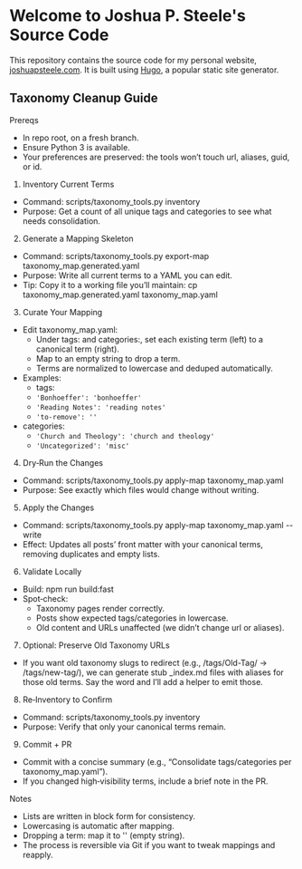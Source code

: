 # Welcome to Joshua P. Steele's Source Code

This repository contains the source code for my personal website, [joshuapsteele.com](https://joshuapsteele.com). It is built using [Hugo](https://gohugo.io/), a popular static site generator.

## Taxonomy Cleanup Guide

Prereqs

- In repo root, on a fresh branch.
- Ensure Python 3 is available.
- Your preferences are preserved: the tools won’t touch url, aliases, guid, or id.

1) Inventory Current Terms

- Command: scripts/taxonomy_tools.py inventory
- Purpose: Get a count of all unique tags and categories to see what needs consolidation.

2) Generate a Mapping Skeleton

- Command: scripts/taxonomy_tools.py export-map taxonomy_map.generated.yaml
- Purpose: Write all current terms to a YAML you can edit.
- Tip: Copy it to a working file you’ll maintain: cp taxonomy_map.generated.yaml taxonomy_map.yaml

3) Curate Your Mapping

- Edit taxonomy_map.yaml:
    - Under tags: and categories:, set each existing term (left) to a canonical term (right).
    - Map to an empty string to drop a term.
    - Terms are normalized to lowercase and deduped automatically.
- Examples:
    - tags:
    - `'Bonhoeffer': 'bonhoeffer'`
    - `'Reading Notes': 'reading notes'`
    - `'to-remove': ''`
- categories:
    - `'Church and Theology': 'church and theology'`
    - `'Uncategorized': 'misc'`

4) Dry‑Run the Changes

- Command: scripts/taxonomy_tools.py apply-map taxonomy_map.yaml
- Purpose: See exactly which files would change without writing.

5) Apply the Changes

- Command: scripts/taxonomy_tools.py apply-map taxonomy_map.yaml --write
- Effect: Updates all posts’ front matter with your canonical terms, removing duplicates and empty lists.

6) Validate Locally

- Build: npm run build:fast
- Spot‑check:
    - Taxonomy pages render correctly.
    - Posts show expected tags/categories in lowercase.
    - Old content and URLs unaffected (we didn’t change url or aliases).

7) Optional: Preserve Old Taxonomy URLs

- If you want old taxonomy slugs to redirect (e.g., /tags/Old-Tag/ → /tags/new-tag/), we can generate stub _index.md files with aliases for those old terms. Say the word and I’ll add a helper to emit those.

8) Re‑Inventory to Confirm

- Command: scripts/taxonomy_tools.py inventory
- Purpose: Verify that only your canonical terms remain.

9) Commit + PR

- Commit with a concise summary (e.g., “Consolidate tags/categories per taxonomy_map.yaml”).
- If you changed high‑visibility terms, include a brief note in the PR.

Notes

- Lists are written in block form for consistency.
- Lowercasing is automatic after mapping.
- Dropping a term: map it to '' (empty string).
- The process is reversible via Git if you want to tweak mappings and reapply.